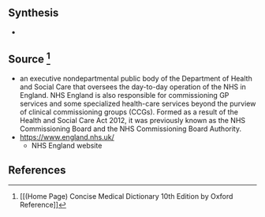 ## Synthesis
- 
## Source [^1]
- an executive nondepartmental public body of the Department of Health and Social Care that oversees the day-to-day operation of the NHS in England. NHS England is also responsible for commissioning GP services and some specialized health-care services beyond the purview of clinical commissioning groups (CCGs). Formed as a result of the Health and Social Care Act 2012, it was previously known as the NHS Commissioning Board and the NHS Commissioning Board Authority.
- https://www.england.nhs.uk/
	- NHS England website
## References

[^1]: [[(Home Page) Concise Medical Dictionary 10th Edition by Oxford Reference]]
